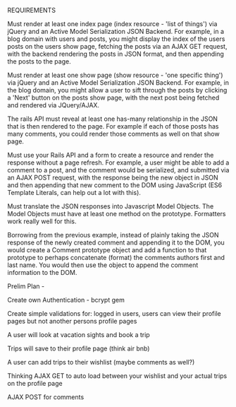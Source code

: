 REQUIREMENTS

Must render at least one index page (index resource - 'list of things') via jQuery and an Active Model Serialization JSON Backend. For example, in a blog domain with users and posts, you might display the index of the users posts on the users show page, fetching the posts via an AJAX GET request, with the backend rendering the posts in JSON format, and then appending the posts to the page.

Must render at least one show page (show resource - 'one specific thing') via jQuery and an Active Model Serialization JSON Backend. For example, in the blog domain, you might allow a user to sift through the posts by clicking a 'Next' button on the posts show page, with the next post being fetched and rendered via JQuery/AJAX.

The rails API must reveal at least one has-many relationship in the JSON that is then rendered to the page. For example if each of those posts has many comments, you could render those comments as well on that show page.

Must use your Rails API and a form to create a resource and render the response without a page refresh. For example, a user might be able to add a comment to a post, and the comment would be serialized, and submitted via an AJAX POST request, with the response being the new object in JSON and then appending that new comment to the DOM using JavaScript (ES6 Template Literals, can help out a lot with this).

Must translate the JSON responses into Javascript Model Objects. The Model Objects must have at least one method on the prototype. Formatters work really well for this.

Borrowing from the previous example, instead of plainly taking the JSON response of the newly created comment and appending it to the DOM, you would create a Comment prototype object and add a function to that prototype to perhaps concatenate (format) the comments authors first and last name. You would then use the object to append the comment information to the DOM.


Prelim Plan - 

Create own Authentication - bcrypt gem

Create simple validations for: logged in users, users can view their profile pages but not another persons profile pages

A user will look at vacation sights and book a trip

Trips will save to their profile page (think air bnb)

A user can add trips to their wishlist (maybe comments as well?)

Thinking AJAX GET to auto load between your wishlist and your actual trips on the profile page

AJAX POST for comments
